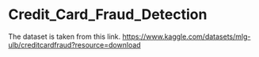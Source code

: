 # Credit_Card_Fraud_Detection
The dataset is taken from this link.
https://www.kaggle.com/datasets/mlg-ulb/creditcardfraud?resource=download
